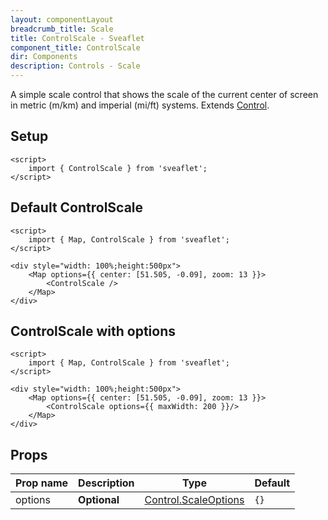 ```yaml
---
layout: componentLayout
breadcrumb_title: Scale
title: ControlScale - Sveaflet
component_title: ControlScale
dir: Components
description: Controls - Scale
---
```


A simple scale control that shows the scale of the current center of screen in metric (m/km) and imperial (mi/ft) systems. Extends [Control](https://leafletjs.com/reference.html#control).

## Setup

```svelte example csr hideOutput
<script>
	import { ControlScale } from 'sveaflet';
</script>
```

## Default ControlScale

```svelte example csr
<script>
	import { Map, ControlScale } from 'sveaflet';
</script>

<div style="width: 100%;height:500px">
	<Map options={{ center: [51.505, -0.09], zoom: 13 }}>
		<ControlScale />
	</Map>
</div>
```

## ControlScale with options

```svelte example csr
<script>
	import { Map, ControlScale } from 'sveaflet';
</script>

<div style="width: 100%;height:500px">
	<Map options={{ center: [51.505, -0.09], zoom: 13 }}>
		<ControlScale options={{ maxWidth: 200 }}/>
	</Map>
</div>
```

## Props

| Prop name | Description | Type | Default |
| --- | --- | --- | --- |
| options   | **Optional** | [Control.ScaleOptions](https://leafletjs.com/reference.html#control-scale-option) | `{}` |